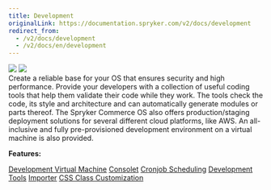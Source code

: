 ```yaml
---
title: Development
originalLink: https://documentation.spryker.com/v2/docs/development
redirect_from:
  - /v2/docs/development
  - /v2/docs/en/development
---
```


<div class='feature-text'>
    <div class='feature-images'>
    <img class="light-mode" src="https://spryker.s3.eu-central-1.amazonaws.com/docs/Document+360/Capabilities+icons/light/development.svg"/>
    <img class="dark-mode" src="https://spryker.s3.eu-central-1.amazonaws.com/docs/Document+360/Capabilities+icons/dark/development.svg"/>
    </div>
    <div class="feature-text-wrap">
Create a reliable base for your OS that ensures security and high performance. Provide your developers with a collection of useful coding tools that help them validate their code while they work. The tools check the code, its style and architecture and can automatically generate modules or parts thereof. The Spryker Commerce OS also offers production/staging deployment solutions for several different cloud platforms, like AWS. An all-inclusive and fully pre-provisioned development environment on a virtual machine is also provided.
 </div>
</div>

**Features:**

<div>
<a class="feature-link" href="https://documentation.spryker.com/v2/docs/devvm">Development Virtual Machine</a>    
<a class="feature-link" href="https://documentation.spryker.com/v2/docs/console">Consolet</a>
<a class="feature-link" href="https://documentation.spryker.com/v2/docs/cronjob-scheduling">Cronjob Scheduling</a>
<a class="feature-link" href="https://documentation.spryker.com/v2/docs/development-tools">Development Tools</a>
<a class="feature-link" href="https://documentation.spryker.com/v2/docs/importer">Importer</a>
<a class="feature-link" href="https://documentation.spryker.com/v2/docs/css-class-customization ">CSS Class Customization</a>
</div>


